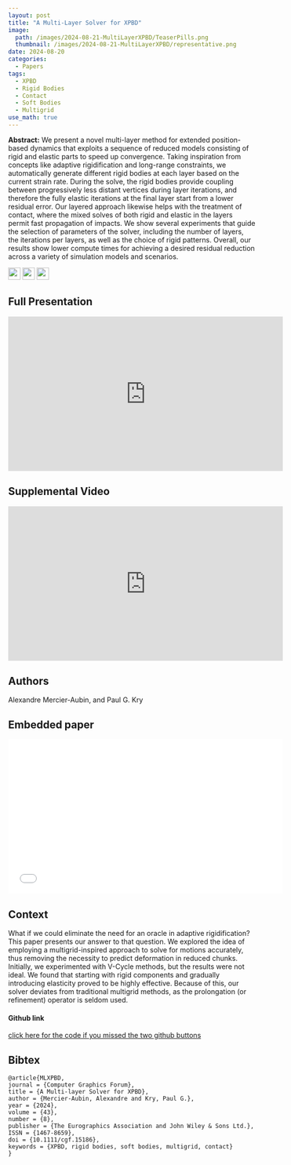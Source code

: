 ```yaml
---
layout: post
title: "A Multi-Layer Solver for XPBD"
image: 
  path: /images/2024-08-21-MultiLayerXPBD/TeaserPills.png
  thumbnail: /images/2024-08-21-MultiLayerXPBD/representative.png
date: 2024-08-20
categories:
  - Papers
tags:
  - XPBD
  - Rigid Bodies
  - Contact
  - Soft Bodies
  - Multigrid
use_math: true
---
```

**Abstract:** We present a novel multi-layer method for extended position-based dynamics that exploits a sequence of reduced models consisting of rigid and elastic parts to speed up convergence. Taking inspiration from concepts like adaptive rigidification and long-range constraints, we automatically generate different rigid bodies at each layer based on the current strain rate. During the solve, the rigid bodies provide coupling between progressively less distant vertices during layer iterations, and therefore the fully elastic iterations at the final layer start from a lower residual error. Our layered approach likewise helps with the treatment of contact, where the mixed solves of both rigid and elastic in the layers permit fast propagation of impacts. We show several experiments that guide the selection of parameters of the solver, including the number of layers, the iterations per layers, as well as the choice of rigid patterns. Overall, our results show lower compute times for achieving a desired residual reduction across a variety of simulation models and scenarios.

[<img src="/Work/icons/pdf.png" width="25"/>](/Work/papers/SCA2024MultiLayerXPBD.pdf)
[<img src="/Work/icons/link.png" width="25"/>](https://www.doi.org/10.1111/cgf.15186)
[<img src="/Work/icons/github.png" width="25"/>](https://github.com/AlexandreMercierAubin/MultiLayerSolver2024)

## Full Presentation
<iframe width="560" height="315" style="display: block; margin: auto;" src="https://www.youtube.com/embed/vh7Ihjy_svE" frameborder="0" allow="autoplay; encrypted-media" allowfullscreen></iframe>

## Supplemental Video
<iframe width="560" height="315" style="display: block; margin: auto;" src="https://www.youtube.com/embed/JXlFrHPCJ-0" frameborder="0" allow="autoplay; encrypted-media" allowfullscreen></iframe>

## Authors
Alexandre Mercier-Aubin, and Paul G. Kry

## Embedded paper
 <embed width="560" height="315" style="display: block; margin: auto;" src="/Work/papers/SCA2024MultiLayerXPBD.pdf" type="application/pdf" />

## Context
What if we could eliminate the need for an oracle in adaptive rigidification? This paper presents our answer to that question.
We explored the idea of employing a multigrid-inspired approach to solve for motions accurately, thus removing the necessity to predict deformation in reduced chunks. Initially, we experimented with V-Cycle methods, but the results were not ideal. We found that starting with rigid components and gradually introducing elasticity proved to be highly effective. Because of this, our solver deviates from traditional multigrid methods, as the prolongation (or refinement) operator is seldom used.

#### Github link
[click here for the code if you missed the two github buttons](https://github.com/AlexandreMercierAubin/MultiLayerSolver2024)

## Bibtex
```
@article{MLXPBD,
journal = {Computer Graphics Forum},
title = {A Multi-layer Solver for XPBD},
author = {Mercier-Aubin, Alexandre and Kry, Paul G.},
year = {2024},
volume = {43},
number = {8},
publisher = {The Eurographics Association and John Wiley & Sons Ltd.},
ISSN = {1467-8659},
doi = {10.1111/cgf.15186},
keywords = {XPBD, rigid bodies, soft bodies, multigrid, contact}
}
```